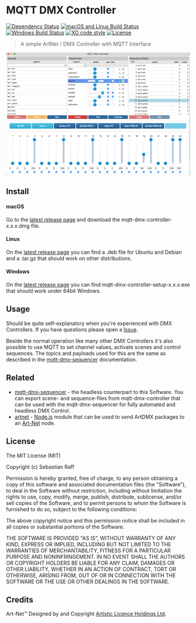# MQTT DMX Controller

[![Dependency Status](https://david-dm.org/hobbyquaker/mqtt-dmx-controller/status.svg)](https://david-dm.org/hobbyquaker/mqtt-dmx-controller)
[![macOS and Linux Build Status](https://travis-ci.org/hobbyquaker/mqtt-dmx-controller.svg?branch=master)](https://travis-ci.org/hobbyquaker/mqtt-dmx-controller)
[![Windows Build Status](https://ci.appveyor.com/api/projects/status/github/hobbyquaker/mqtt-dmx-controller?branch=master&svg=true)](https://ci.appveyor.com/api/projects/status/github/hobbyquaker/mqtt-dmx-controller?branch=master&svg=true)
[![XO code style](https://img.shields.io/badge/code_style-XO-5ed9c7.svg)](https://github.com/sindresorhus/xo)
[![License][mit-badge]][mit-url]

> A simple ArtNet / DMX Controller with MQTT Interface

![Screenshot](screenshot.png "Screenshot")


## Install

#### macOS

Go to the [latest release page](https://github.com/hobbyquaker/mqtt-dmx-controller/releases/latest) and download the 
mqtt-dmx-controller-x.x.x.dmg file.

#### Linux

On the [latest release page](https://github.com/hobbyquaker/mqtt-dmx-controller/releases/latest) you can find a .deb 
file for Ubuntu and Debian and a .tar.gz that should work on other distributions.

#### Windows

On the [latest release page](https://github.com/hobbyquaker/mqtt-dmx-controller/releases/latest) you can find 
mqtt-dmx-controller-setup-x.x.x.exe that should work under 64bit Windows.


## Usage

Should be quite self-explanatory when you're experienced with DMX Controllers. If you have questions please open a 
[Issue](https://github.com/hobbyquaker/mqtt-dmx-controller/issues/new).

Beside the normal operation like many other DMX Controllers it's also possible to use MQTT to set channel values, 
activate scenes and control sequences. The topics and payloads used for this are the same as described in the
[mqtt-dmx-sequencer](https://github.com/hobbyquaker/mqtt-dmx-sequencer) documentation.


## Related

* [mqtt-dmx-sequencer](https://github.com/hobbyquaker/mqtt-dmx-sequencer) - the headless counterpart to this 
Software. You can export scene- and sequence-files from mqtt-dmx-controller that can be used with the mqtt-dmx-sequencer 
for fully automated and headless DMX Control.
* [artnet](https://github.com/hobbyquaker/artnet) - [Node.js](http://nodejs.org) module that can be used to send ArtDMX 
packages to an [Art-Net](http://en.wikipedia.org/wiki/Art-Net) node.


## License

The MIT License (MIT)

Copyright (c) Sebastian Raff 

Permission is hereby granted, free of charge, to any person obtaining a copy
of this software and associated documentation files (the "Software"), to deal
in the Software without restriction, including without limitation the rights
to use, copy, modify, merge, publish, distribute, sublicense, and/or sell
copies of the Software, and to permit persons to whom the Software is
furnished to do so, subject to the following conditions:

The above copyright notice and this permission notice shall be included in all
copies or substantial portions of the Software.

THE SOFTWARE IS PROVIDED "AS IS", WITHOUT WARRANTY OF ANY KIND, EXPRESS OR
IMPLIED, INCLUDING BUT NOT LIMITED TO THE WARRANTIES OF MERCHANTABILITY,
FITNESS FOR A PARTICULAR PURPOSE AND NONINFRINGEMENT. IN NO EVENT SHALL THE
AUTHORS OR COPYRIGHT HOLDERS BE LIABLE FOR ANY CLAIM, DAMAGES OR OTHER
LIABILITY, WHETHER IN AN ACTION OF CONTRACT, TORT OR OTHERWISE, ARISING FROM,
OUT OF OR IN CONNECTION WITH THE SOFTWARE OR THE USE OR OTHER DEALINGS IN THE
SOFTWARE.


## Credits

Art-Net™ Designed by and Copyright [Artistic Licence Holdings Ltd](http://www.artisticlicence.com/).

[mit-badge]: https://img.shields.io/badge/License-MIT-blue.svg?style=flat
[mit-url]: LICENSE
